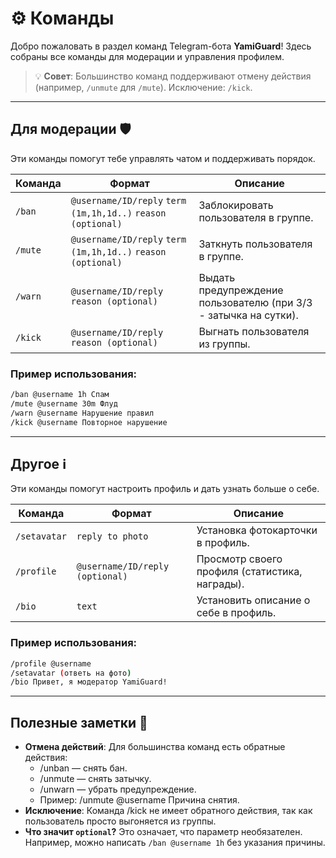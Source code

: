 # ⚙️ Команды 

Добро пожаловать в раздел команд Telegram-бота **YamiGuard**! Здесь собраны все команды для модерации и управления профилем.  

> 💡 **Совет**: Большинство команд поддерживают отмену действия (например, `/unmute` для `/mute`). Исключение: `/kick`.

---

## Для модерации 🛡️

Эти команды помогут тебе управлять чатом и поддерживать порядок.

| Команда | Формат | Описание |
|---------|--------|----------|
| `/ban`  | `@username/ID/reply` `term (1m,1h,1d..)` `reason (optional)` | Заблокировать пользователя в группе. |
| `/mute` | `@username/ID/reply` `term (1m,1h,1d..)` `reason (optional)` | Заткнуть пользователя в группе. |
| `/warn` | `@username/ID/reply` `reason (optional)` | Выдать предупреждение пользователю (при 3/3 - затычка на сутки). |
| `/kick` | `@username/ID/reply` `reason (optional)` | Выгнать пользователя из группы. |

### Пример использования:
```bash
/ban @username 1h Спам
/mute @username 30m Флуд
/warn @username Нарушение правил
/kick @username Повторное нарушение
```

---

## Другое ℹ️

Эти команды помогут настроить профиль и дать узнать больше о себе.

| Команда | Формат | Описание |
|---------|--------|----------|
| `/setavatar`	| `reply to photo`	| Установка фотокарточки в профиль. |
| `/profile` | `@username/ID/reply (optional)`	| Просмотр своего профиля (статистика, награды). |
| `/bio`	| `text`	| Установить описание о себе в профиль. |

### Пример использования:
```bash
/profile @username
/setavatar (ответь на фото)
/bio Привет, я модератор YamiGuard!
```

---

## Полезные заметки 📝
- **Отмена действий**: Для большинства команд есть обратные действия:
  - /unban — снять бан.
  - /unmute — снять затычку.
  - /unwarn — убрать предупреждение.
  - Пример: /unmute @username Причина снятия.
- **Исключение**: Команда /kick не имеет обратного действия, так как пользователь просто выгоняется из группы.
- **Что значит `optional`?** Это означает, что параметр необязателен. Например, можно написать `/ban @username 1h` без указания причины.
